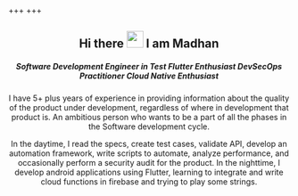 +++
+++

<h2 align="center"> Hi there <img src="https://github.com/TheDudeThatCode/TheDudeThatCode/blob/master/Assets/Hi.gif?raw=true" width="30px"> I am Madhan </h2>

<head>
  <link rel="stylesheet" href="/css/style.min.css">
</head>
<body>
    <div align="center">
    <h5>
        <span class="text_1">Software Development Engineer in Test</span>
        <span class="text_2">Flutter Enthusiast</span>
        <span class="text_3">DevSecOps Practitioner</span>
        <span class="text_4">Cloud Native Enthusiast</span>
    <h5>
    </div>
</body>

<div align="center">
<p>
I have 5+ plus years of experience in providing information about the quality of the product under development, regardless of where in development that product is. An ambitious person who wants to be a part of all the phases in the Software development cycle.
    
In the daytime, I read the specs, create test cases, validate API, develop an automation framework, write scripts to automate, analyze performance, and occasionally perform a security audit for the product. In the nighttime, I develop android applications using Flutter, learning to integrate and write cloud functions in firebase and trying to play some strings.
</p>
</div>
